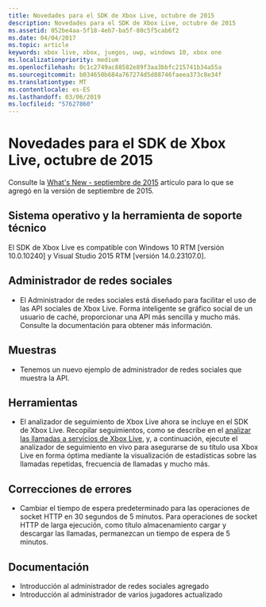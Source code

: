 ```yaml
---
title: Novedades para el SDK de Xbox Live, octubre de 2015
description: Novedades para el SDK de Xbox Live, octubre de 2015
ms.assetid: 052be4aa-5f18-4eb7-ba5f-80c5f5cab6f2
ms.date: 04/04/2017
ms.topic: article
keywords: xbox live, xbox, juegos, uwp, windows 10, xbox one
ms.localizationpriority: medium
ms.openlocfilehash: 0c1c2749ac88582e89f3aa3bbfc215741b34a55a
ms.sourcegitcommit: b034650b684a767274d5d88746faeea373c8e34f
ms.translationtype: MT
ms.contentlocale: es-ES
ms.lasthandoff: 03/06/2019
ms.locfileid: "57627860"
---
```

# <a name="whats-new-for-the-xbox-live-sdk---october-2015"></a>Novedades para el SDK de Xbox Live, octubre de 2015

Consulte la [What's New - septiembre de 2015](1509-whats-new.md) artículo para lo que se agregó en la versión de septiembre de 2015.


## <a name="os-and-tool-support"></a>Sistema operativo y la herramienta de soporte técnico
El SDK de Xbox Live es compatible con Windows 10 RTM [versión 10.0.10240] y Visual Studio 2015 RTM [versión 14.0.23107.0].

## <a name="social-manager"></a>Administrador de redes sociales
* El Administrador de redes sociales está diseñado para facilitar el uso de las API sociales de Xbox Live.  Forma inteligente se gráfico social de un usuario de caché, proporcionar una API más sencilla y mucho más.  Consulte la documentación para obtener más información.

## <a name="samples"></a>Muestras
* Tenemos un nuevo ejemplo de administrador de redes sociales que muestra la API.

## <a name="tools"></a>Herramientas
* El analizador de seguimiento de Xbox Live ahora se incluye en el SDK de Xbox Live.  Recopilar seguimientos, como se describe en el [analizar las llamadas a servicios de Xbox Live](../tools/analyze-service-calls.md), y, a continuación, ejecute el analizador de seguimiento en vivo para asegurarse de su título usa Xbox Live en forma óptima mediante la visualización de estadísticas sobre las llamadas repetidas, frecuencia de llamadas y mucho más.

## <a name="bug-fixes"></a>Correcciones de errores
* Cambiar el tiempo de espera predeterminado para las operaciones de socket HTTP en 30 segundos de 5 minutos.  Para operaciones de socket HTTP de larga ejecución, como título almacenamiento cargar y descargar las llamadas, permanezcan un tiempo de espera de 5 minutos.

## <a name="documentation"></a>Documentación
* Introducción al administrador de redes sociales agregado
* Introducción al administrador de varios jugadores actualizado
